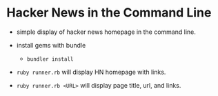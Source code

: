 # Hacker News in the Command Line

- simple display of hacker news homepage in the command line.
- install gems with bundle
  - `bundler install`

- `ruby runner.rb` will display HN homepage with links.
- `ruby runner.rb <URL>` will display page title, url, and links.
